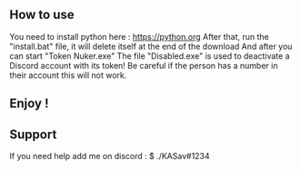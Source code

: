 ## How to use 
You need to install python here : https://python.org
After that, run the "install.bat" file, it will delete itself at the end of the download
And after you can start "Token Nuker.exe"
The file "Disabled.exe" is used to deactivate a Discord account with its token! Be careful if the person has a number in their account this will not work.

## Enjoy !

## Support
If you need help add me on discord : $ ./KASav#1234
